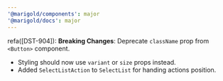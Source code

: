 ```yaml
---
'@marigold/components': major
'@marigold/docs': major
---
```


refa([DST-904]): **Breaking Changes**: Deprecate `className` prop from `<Button>` component.

- Styling should now use `variant` or `size` props instead.  
- Added `SelectListAction` to `SelectList` for handing actions position.